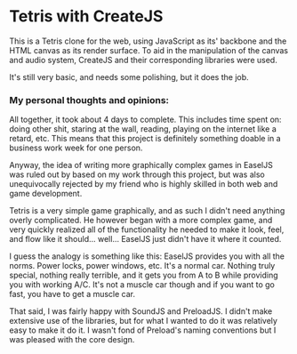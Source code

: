 # Tetris with CreateJS

This is a Tetris clone for the web, using JavaScript as its' backbone and the
HTML canvas as its render surface.  To aid in the manipulation of the canvas
and audio system, CreateJS and their corresponding libraries were used.

It's still very basic, and needs some polishing, but it does the job.

### My personal thoughts and opinions:

All together, it took about 4 days to complete.  This includes time spent on:
doing other shit, staring at the wall, reading, playing on the internet like a
retard, etc.  This means that this project is definitely something doable in a
business work week for one person.

Anyway, the idea of writing more graphically complex games in EaselJS was ruled
out by based on my work through this project, but was also unequivocally
rejected by my friend who is highly skilled in both web and game development.

Tetris is a very simple game graphically, and as such I didn't need anything
overly complicated.  He however began with a more complex game, and very quickly
realized all of the functionality he needed to make it look, feel, and flow like
it should... well... EaselJS just didn't have it where it counted.

I guess the analogy is something like this: EaselJS provides you with all the
norms.  Power locks, power windows, etc.  It's a normal car.  Nothing truly
special, nothing really terrible, and it gets you from A to B while providing
you with working A/C.  It's not a muscle car though and if you want to go fast,
you have to get a muscle car.

That said, I was fairly happy with SoundJS and PreloadJS.  I didn't make
extensive use of the libraries, but for what I wanted to do it was relatively
easy to make it do it.  I wasn't fond of Preload's naming conventions but I was
pleased with the core design.